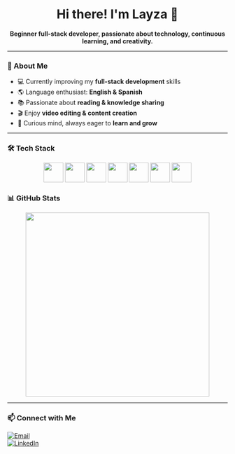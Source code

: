 <!-- Banner -->
<p align="center">
  <!-- Add your custom banner here -->
<!--  <img src="your-banner-link-here" alt="Welcome Banner" width="100%"/> -->
</p>



<h1 align="center"> 
  Hi there! I'm Layza 👋
</h1>

<p align="center">
  <b>Beginner full-stack developer, passionate about technology, continuous learning, and creativity.</b>
</p>

---

### 🚀 About Me  
- 💻 Currently improving my **full-stack development** skills  
- 🌎 Language enthusiast: **English & Spanish**  
- 📚 Passionate about **reading & knowledge sharing**  
- 🎬 Enjoy **video editing & content creation**  
- 🧠 Curious mind, always eager to **learn and grow**  

---

### 🛠️ Tech Stack  

<p align="center">
  <img src="https://cdn.jsdelivr.net/gh/devicons/devicon/icons/javascript/javascript-original.svg" width="45px"/>
  <img src="https://cdn.jsdelivr.net/gh/devicons/devicon/icons/python/python-original.svg" width="45px"/>
  <img src="https://cdn.jsdelivr.net/gh/devicons/devicon/icons/html5/html5-original.svg" width="45px"/>
  <img src="https://cdn.jsdelivr.net/gh/devicons/devicon/icons/css3/css3-original.svg" width="45px"/>
  <img src="https://cdn.jsdelivr.net/gh/devicons/devicon/icons/mysql/mysql-original.svg" width="45px"/>
  <img src="https://cdn.jsdelivr.net/gh/devicons/devicon/icons/sqlite/sqlite-original.svg" width="45px"/>
  <img src="https://cdn.jsdelivr.net/gh/devicons/devicon/icons/flask/flask-original.svg" width="45px"/>
</p>


### 📊 GitHub Stats  

<p align="center">
  <img src="https://github-readme-stats.vercel.app/api?username=LayzaK&show_icons=true&theme=maroongold" width="420px"/>
</p>

---

### 📫 Connect with Me  

[![Email](https://img.shields.io/badge/Email-kermilynlay%40gmail.com-6B2F2F?style=for-the-badge&logo=gmail&logoColor=white)](mailto:kermilynlay@gmail.com)  
[![LinkedIn](https://img.shields.io/badge/LinkedIn-Layza%20Kermilyn-6B2F2F?style=for-the-badge&logo=linkedin&logoColor=white)](https://www.linkedin.com/in/layza-kermilyn-silva-santos-9aab1b260/)  
